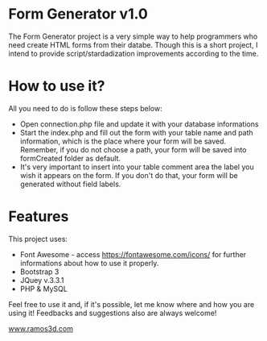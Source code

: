 # Form Generator v1.0

The Form Generator project is a very simple way to help programmers who need create HTML forms from their databe. Though this is a short project, I intend to provide script/stardadization improvements according to the time.

# How to use it?

All you need to do is follow these steps below:

* Open connection.php file and update it with your database informations
* Start the index.php and fill out the form with your table name and path information, which is the place where your form will be saved. Remember, if you do not choose a path, your form will be saved into formCreated folder as default.
* It's very important to insert into your table comment area the label you wish it appears on the form. If you don't do that, your form will be generated without field labels. 

# Features
This project uses:
* Font Awesome - access https://fontawesome.com/icons/ for further informations about how to use it properly.
* Bootstrap 3
* JQuey v.3.3.1
* PHP & MySQL

Feel free to use it and, if it's possible, let me know where and how you are using it!
Feedbacks and suggestions also are always welcome!

www.ramos3d.com


